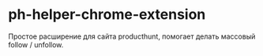# ph-helper-chrome-extension

Простое расширение для сайта producthunt, помогает делать массовый follow / unfollow.
